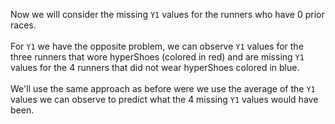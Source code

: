 Now we will consider the missing `Y1` values for the runners who have 0 prior races.
<br>
<br>
For `Y1` we have the opposite problem, we can observe `Y1` values for the three runners that wore hyperShoes (colored in red) and are missing `Y1` values for the 4 runners that did not wear hyperShoes colored in blue. 
<br>
<br>
We'll use the same approach as before were we use the average of the `Y1` values we can observe to predict what the 4 missing `Y1` values would have been. 
